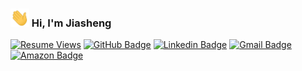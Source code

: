 ### <img src="https://github.com/JiashengWu/JiashengWu/blob/master/img/hi.gif" width="30px"> Hi, I'm Jiasheng

[![Resume Views](https://komarev.com/ghpvc/?username=JiashengWu&label=Resume+Views&style=flat&color=838689)](https://jiashengwu.com/)
[![GitHub Badge](https://img.shields.io/badge/-jiashengwu-181717?style=flat&logo=github&logoColor=white)](https://github.com/JiashengWu/)
[![Linkedin Badge](https://img.shields.io/badge/-jiashengwu-0077b5?style=flat&logo=Linkedin&logoColor=white)](https://www.linkedin.com/in/jiashengwu/)
[![Gmail Badge](https://img.shields.io/badge/-jwu.sde@gmail.com-d14836?style=flat&logo=gmail&logoColor=white)](mailto:jwu.sde@gmail.com)
[![Amazon Badge](https://img.shields.io/badge/-Software%20Engineer-ff9900?style=flat&logo=amazon&logoColor=white)](https://www.amazon.com/)

<!--
**JiashengWu/JiashengWu** is a ✨ _special_ ✨ repository because its `README.md` (this file) appears on your GitHub profile.

Here are some ideas to get you started:

- 🔭 I’m currently working on ...
- 🌱 I’m currently learning ...
- 👯 I’m looking to collaborate on ...
- 🤔 I’m looking for help with ...
- 💬 Ask me about ...
- 📫 How to reach me: ...
- 😄 Pronouns: ...
- ⚡ Fun fact: ...
-->
